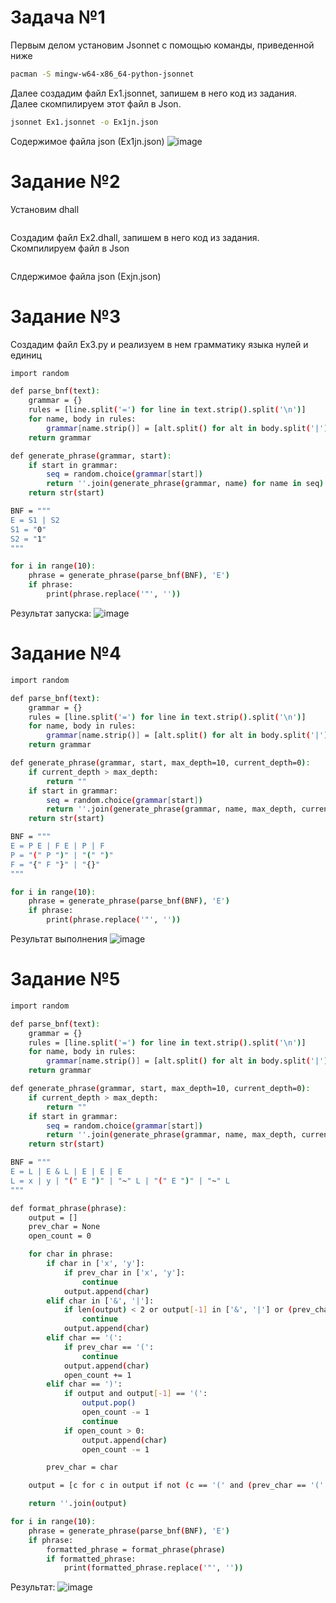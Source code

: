 # Задача №1
Первым делом установим Jsonnet с помощью команды, приведенной ниже
```bash
pacman -S mingw-w64-x86_64-python-jsonnet
```
Далее создадим файл Ex1.jsonnet, запишем в него код из задания. Далее скомпилируем этот файл в Json.
```bash
jsonnet Ex1.jsonnet -o Ex1jn.json
```
Содержимое файла json (Ex1jn.json)
![image](https://github.com/user-attachments/assets/b141e4b1-ae51-45cf-addd-b8fa001d9416)

# Задание №2
Установим dhall
```bash

```
Создадим файл Ex2.dhall, запишем в него код из задания. Скомпилируем файл в Json
```bash

```
Слдержимое файла json (Exjn.json)

# Задание №3
Создадим файл Ex3.py и реализуем в нем грамматику языка нулей и единиц
```bash
import random

def parse_bnf(text):
    grammar = {}
    rules = [line.split('=') for line in text.strip().split('\n')]
    for name, body in rules:
        grammar[name.strip()] = [alt.split() for alt in body.split('|')]
    return grammar

def generate_phrase(grammar, start):
    if start in grammar:
        seq = random.choice(grammar[start])
        return ''.join(generate_phrase(grammar, name) for name in seq)
    return str(start)

BNF = """
E = S1 | S2 
S1 = "0"
S2 = "1"
"""

for i in range(10):
    phrase = generate_phrase(parse_bnf(BNF), 'E')
    if phrase:
        print(phrase.replace('"', ''))

```
Результат запуска:
![image](https://github.com/user-attachments/assets/41050778-b0c9-4f5e-a277-48ba0fb9c5dc)
# Задание №4
```bash
import random

def parse_bnf(text):
    grammar = {}
    rules = [line.split('=') for line in text.strip().split('\n')]
    for name, body in rules:
        grammar[name.strip()] = [alt.split() for alt in body.split('|')]
    return grammar

def generate_phrase(grammar, start, max_depth=10, current_depth=0):
    if current_depth > max_depth:
        return ""
    if start in grammar:
        seq = random.choice(grammar[start])
        return ''.join(generate_phrase(grammar, name, max_depth, current_depth + 1) for name in seq)
    return str(start)

BNF = """
E = P E | F E | P | F 
P = "(" P ")" | "(" ")" 
F = "{" F "}" | "{}"
"""

for i in range(10):
    phrase = generate_phrase(parse_bnf(BNF), 'E')
    if phrase:
        print(phrase.replace('"', ''))
```
Результат выполнения
![image](https://github.com/user-attachments/assets/df30775b-76a0-4d9f-b272-310267c81c5f)

# Задание №5
```bash
import random

def parse_bnf(text):
    grammar = {}
    rules = [line.split('=') for line in text.strip().split('\n')]
    for name, body in rules:
        grammar[name.strip()] = [alt.split() for alt in body.split('|')]
    return grammar

def generate_phrase(grammar, start, max_depth=10, current_depth=0):
    if current_depth > max_depth:
        return ""
    if start in grammar:
        seq = random.choice(grammar[start])
        return ''.join(generate_phrase(grammar, name, max_depth, current_depth + 1) for name in seq)
    return str(start)

BNF = """
E = L | E & L | E | E | E
L = x | y | "(" E ")" | "~" L | "(" E ")" | "~" L
"""

def format_phrase(phrase):
    output = []
    prev_char = None
    open_count = 0

    for char in phrase:
        if char in ['x', 'y']:
            if prev_char in ['x', 'y']:
                continue
            output.append(char)
        elif char in ['&', '|']:
            if len(output) < 2 or output[-1] in ['&', '|'] or (prev_char in ['(', ')']):
                continue
            output.append(char)
        elif char == '(':
            if prev_char == '(':
                continue
            output.append(char)
            open_count += 1
        elif char == ')':
            if output and output[-1] == '(':
                output.pop()
                open_count -= 1
                continue
            if open_count > 0:
                output.append(char)
                open_count -= 1

        prev_char = char

    output = [c for c in output if not (c == '(' and (prev_char == '(' or (len(output) > 1 and output[-2] == '(')))]

    return ''.join(output)

for i in range(10):
    phrase = generate_phrase(parse_bnf(BNF), 'E')
    if phrase:
        formatted_phrase = format_phrase(phrase)
        if formatted_phrase:
            print(formatted_phrase.replace('"', ''))
```
Результат:
![image](https://github.com/user-attachments/assets/ecd5a849-89b1-4e0f-b561-0b4300ba501d)


